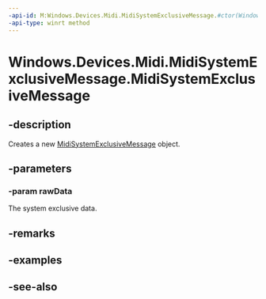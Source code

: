 ----api-id: M:Windows.Devices.Midi.MidiSystemExclusiveMessage.#ctor(Windows.Storage.Streams.IBuffer)
-api-type: winrt method
---<!-- Method syntaxpublic MidiSystemExclusiveMessage(Windows.Storage.Streams.IBuffer rawData)--># Windows.Devices.Midi.MidiSystemExclusiveMessage.MidiSystemExclusiveMessage## -descriptionCreates a new [MidiSystemExclusiveMessage](midisystemexclusivemessage.md) object.## -parameters### -param rawDataThe system exclusive data.## -remarks## -examples## -see-also